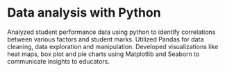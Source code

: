 # Data analysis with Python
Analyzed student performance data using python to identify correlations between various factors and student marks. 
Utilized Pandas for data cleaning, data exploration and manipulation.
Developed visualizations like heat maps, box plot and pie charts using Matplotlib and Seaborn to communicate insights to educators.
